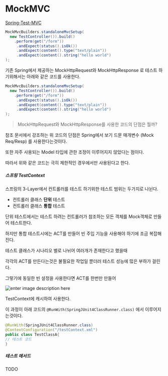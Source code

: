# MockMVC
[Spring-Test-MVC](https://d2.naver.com/helloworld/1341)

```java
MockMvcBuilders.standaloneMvcSetup(  
  new TestController()).build()
    .perform(get("/form"))
     .andExpect(status().isOk())
     .andExpect(content().type("text/plain"))
     .andExpect(content().string("hello world")
);
```

기존 Spring에서 제공하는 MockHttpRequest와 MockHttpResponse 로 테스트 하기위해서는 
아래와 같은 코드를 사용한다.

```java
MockMvcBuilders.standaloneMvcSetup(  
  new TestController()).build()
    .perform(get("/form"))
     .andExpect(status().isOk())
     .andExpect(content().type("text/plain"))
     .andExpect(content().string("hello world")
);
```
> MockHttpRequest와 MockHttpResponse를 사용한 코드의 단점은 뭘까?

참조 문서에서 강조하는 위 코드의 단점은 Spring에서 보기 드문 매개변수 (Mock Req/Resp) 를 사용한다는것이다.

또한 자주 사용되는 Model 타입에 관한 조정이 이루어지지 않았다는 점이다.

따라서 위와 같은 코드는 극히 제한적인 경우에서만 사용된다고 한다.

##### 스프링 TestContext

스프링의 3-Layer에서 컨트롤러를 테스트 하기위한 테스트 범위는 두가지로 나뉜다.

- 컨트롤러 클래스 **단위** 테스트
- 컨트롤러 클래스 **통합** 테스트

단위 테스트에서는 테스트 하려는 컨트롤러가 참조하는 모든 객체를 Mock객체로 만들어 테스트한다.

하지만 통합 테스트시에는 ACT를 만들어 빈 주입 기능을 사용해야 하기에 조금 복잡해진다.

테스트 클래스가 시나리오 별로 나뉘어 여러개가 존재한다고 했을때

각각의 ACT를 만든다는것은 불필요한 작업일 뿐더러 테스트 성능에 많은 부하가 걸린다.

그렇기에 동일한 빈 설정을 사용한다면 ACT를 한번만 만들어

![enter image description here](https://d2.naver.com/content/images/2015/06/helloworld-1341-3.jpg)

TestContext에 캐시하여 사용한다.

이 과정이 아래 코드의 `@RunWith(SpringJUnit4ClassRunner.class)` 에서 이루어지는것이다.

```java
@RunWith(SpringJUnit4ClassRunner.class)
@ContextConfiguration("/testContext.xml")
public class TestClassA{  
// 테스트 코드
}
```

##### 테스트 메서드
TODO
